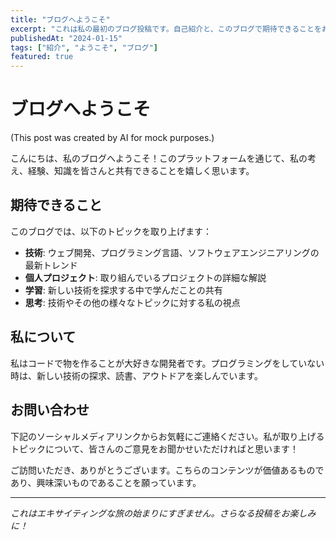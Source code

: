 ```yaml
---
title: "ブログへようこそ"
excerpt: "これは私の最初のブログ投稿です。自己紹介と、このブログで期待できることをお伝えします。"
publishedAt: "2024-01-15"
tags: ["紹介", "ようこそ", "ブログ"]
featured: true
---
```


# ブログへようこそ

(This post was created by AI for mock purposes.)

こんにちは、私のブログへようこそ！このプラットフォームを通じて、私の考え、経験、知識を皆さんと共有できることを嬉しく思います。

## 期待できること

このブログでは、以下のトピックを取り上げます：

- **技術**: ウェブ開発、プログラミング言語、ソフトウェアエンジニアリングの最新トレンド
- **個人プロジェクト**: 取り組んでいるプロジェクトの詳細な解説
- **学習**: 新しい技術を探求する中で学んだことの共有
- **思考**: 技術やその他の様々なトピックに対する私の視点

## 私について

私はコードで物を作ることが大好きな開発者です。プログラミングをしていない時は、新しい技術の探求、読書、アウトドアを楽しんでいます。

## お問い合わせ

下記のソーシャルメディアリンクからお気軽にご連絡ください。私が取り上げるトピックについて、皆さんのご意見をお聞かせいただければと思います！

ご訪問いただき、ありがとうございます。こちらのコンテンツが価値あるものであり、興味深いものであることを願っています。

---

_これはエキサイティングな旅の始まりにすぎません。さらなる投稿をお楽しみに！_
